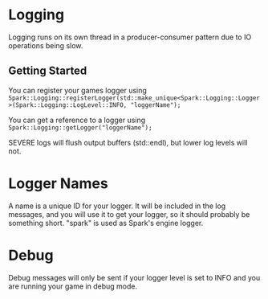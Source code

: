 # Logging

Logging runs on its own thread in a producer-consumer pattern due to IO operations being slow.

## Getting Started
You can register your games logger using
`Spark::Logging::registerLogger(std::make_unique<Spark::Logging::Logger>(Spark::Logging::LogLevel::INFO, "loggerName");`

You can get a reference to a logger using
`Spark::Logging::getLogger("loggerName");`

SEVERE logs will flush output buffers (std::endl), but lower log levels will not.

# Logger Names
A name is a unique ID for your logger. It will be included in the log messages, and you will use it to get your logger, so it should probably be something short.
"spark" is used as Spark's engine logger.

# Debug
Debug messages will only be sent if your logger level is set to INFO and you are running your game in debug mode.